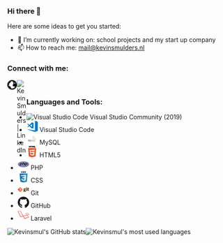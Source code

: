 ### Hi there 👋

Here are some ideas to get you started:

- 🔭 I’m currently working on: school projects and my start up company
- 📫 How to reach me: mail@kevinsmulders.nl

### Connect with me:

[<img align="left" alt="KevinSmulders | Website" width="22px" src="https://raw.githubusercontent.com/iconic/open-iconic/master/svg/globe.svg" />][website]
[<img align="left" alt="Kevin Smulders | LinkedIn" width="22px" src="https://cdn.jsdelivr.net/npm/simple-icons@v3/icons/linkedin.svg" />][linkedin]

<br />

### Languages and Tools:

- <img alt="Visual Studio Code" width="26px" src="https://visualstudio.microsoft.com/wp-content/uploads/2019/06/BrandVisualStudioWin2019-3.svg" /> Visual Studio Community (2019)
- <img alt="Visual Studio Code" width="26px" src="https://raw.githubusercontent.com/github/explore/80688e429a7d4ef2fca1e82350fe8e3517d3494d/topics/visual-studio-code/visual-studio-code.png" /> Visual Studio Code
- <img alt="MySQL" width="26px" src="https://raw.githubusercontent.com/github/explore/80688e429a7d4ef2fca1e82350fe8e3517d3494d/topics/mysql/mysql.png" /> MySQL
- <img alt="HTML5" width="26px" src="https://raw.githubusercontent.com/github/explore/80688e429a7d4ef2fca1e82350fe8e3517d3494d/topics/html/html.png" /> HTML5
- <img alt="PHP" width="26px" src="https://raw.githubusercontent.com/github/explore/ccc16358ac4530c6a69b1b80c7223cd2744dea83/topics/php/php.png" /> PHP
- <img alt="CSS3" width="26px" src="https://raw.githubusercontent.com/github/explore/80688e429a7d4ef2fca1e82350fe8e3517d3494d/topics/css/css.png" /> CSS
- <img alt="Git" width="26px" src="https://raw.githubusercontent.com/github/explore/80688e429a7d4ef2fca1e82350fe8e3517d3494d/topics/git/git.png" /> Git
- <img alt="GitHub" width="26px" src="https://raw.githubusercontent.com/github/explore/78df643247d429f6cc873026c0622819ad797942/topics/github/github.png" /> GitHub
- <img alt="Laravel" width="26px" src="https://raw.githubusercontent.com/github/explore/56a826d05cf762b2b50ecbe7d492a839b04f3fbf/topics/laravel/laravel.png" /> Laravel

[website]: https://kevinsmulders.nl
[linkedin]: https://www.linkedin.com/in/kevin-smulders-029221157/

<img alt="Kevinsmul's GitHub stats" height="170" align="left" src="https://github-readme-stats.vercel.app/api?username=Kevinsmul&count_private=true&include_all_commits=true&show_icons=true" />
<img alt="Kevinsmul's most used languages" src="https://github-readme-stats.vercel.app/api/top-langs/?username=Kevinsmul&layout=compact" /> <br />
